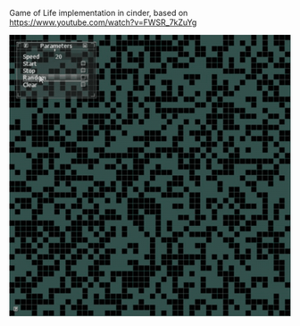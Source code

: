 
Game of Life implementation in cinder, based on https://www.youtube.com/watch?v=FWSR_7kZuYg

![](gameoflife.gif)
